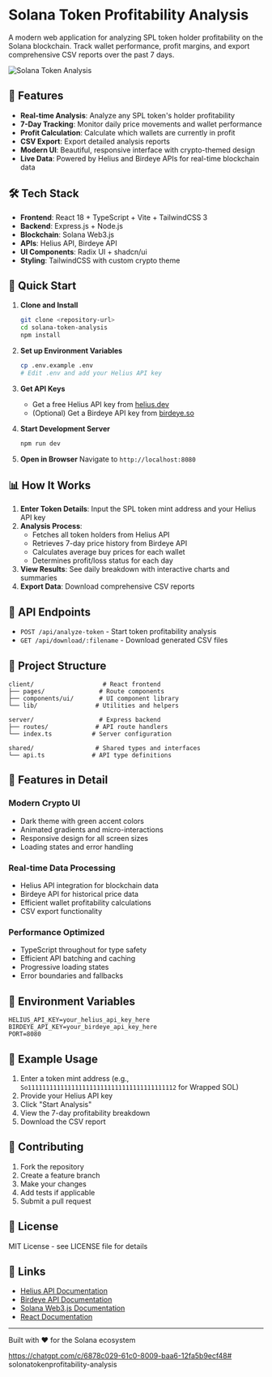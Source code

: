 # Solana Token Profitability Analysis

A modern web application for analyzing SPL token holder profitability on the Solana blockchain. Track wallet performance, profit margins, and export comprehensive CSV reports over the past 7 days.

![Solana Token Analysis](https://images.unsplash.com/photo-1621761191319-c6fb62004040?w=800&h=400&fit=crop)

## 🎯 Features

- **Real-time Analysis**: Analyze any SPL token's holder profitability
- **7-Day Tracking**: Monitor daily price movements and wallet performance
- **Profit Calculation**: Calculate which wallets are currently in profit
- **CSV Export**: Export detailed analysis reports
- **Modern UI**: Beautiful, responsive interface with crypto-themed design
- **Live Data**: Powered by Helius and Birdeye APIs for real-time blockchain data

## 🛠️ Tech Stack

- **Frontend**: React 18 + TypeScript + Vite + TailwindCSS 3
- **Backend**: Express.js + Node.js
- **Blockchain**: Solana Web3.js
- **APIs**: Helius API, Birdeye API
- **UI Components**: Radix UI + shadcn/ui
- **Styling**: TailwindCSS with custom crypto theme

## 🚀 Quick Start

1. **Clone and Install**

   ```bash
   git clone <repository-url>
   cd solana-token-analysis
   npm install
   ```

2. **Set up Environment Variables**

   ```bash
   cp .env.example .env
   # Edit .env and add your Helius API key
   ```

3. **Get API Keys**

   - Get a free Helius API key from [helius.dev](https://helius.dev)
   - (Optional) Get a Birdeye API key from [birdeye.so](https://birdeye.so)

4. **Start Development Server**

   ```bash
   npm run dev
   ```

5. **Open in Browser**
   Navigate to `http://localhost:8080`

## 📊 How It Works

1. **Enter Token Details**: Input the SPL token mint address and your Helius API key
2. **Analysis Process**:
   - Fetches all token holders from Helius API
   - Retrieves 7-day price history from Birdeye API
   - Calculates average buy prices for each wallet
   - Determines profit/loss status for each day
3. **View Results**: See daily breakdown with interactive charts and summaries
4. **Export Data**: Download comprehensive CSV reports

## 🔧 API Endpoints

- `POST /api/analyze-token` - Start token profitability analysis
- `GET /api/download/:filename` - Download generated CSV files

## 📁 Project Structure

```
client/                   # React frontend
├── pages/               # Route components
├── components/ui/       # UI component library
└── lib/                # Utilities and helpers

server/                  # Express backend
├── routes/             # API route handlers
└── index.ts           # Server configuration

shared/                 # Shared types and interfaces
└── api.ts             # API type definitions
```

## 🎨 Features in Detail

### Modern Crypto UI

- Dark theme with green accent colors
- Animated gradients and micro-interactions
- Responsive design for all screen sizes
- Loading states and error handling

### Real-time Data Processing

- Helius API integration for blockchain data
- Birdeye API for historical price data
- Efficient wallet profitability calculations
- CSV export functionality

### Performance Optimized

- TypeScript throughout for type safety
- Efficient API batching and caching
- Progressive loading states
- Error boundaries and fallbacks

## 🔐 Environment Variables

```env
HELIUS_API_KEY=your_helius_api_key_here
BIRDEYE_API_KEY=your_birdeye_api_key_here
PORT=8080
```

## 📝 Example Usage

1. Enter a token mint address (e.g., `So11111111111111111111111111111111111111112` for Wrapped SOL)
2. Provide your Helius API key
3. Click "Start Analysis"
4. View the 7-day profitability breakdown
5. Download the CSV report

## 🤝 Contributing

1. Fork the repository
2. Create a feature branch
3. Make your changes
4. Add tests if applicable
5. Submit a pull request

## 📄 License

MIT License - see LICENSE file for details

## 🔗 Links

- [Helius API Documentation](https://docs.helius.dev/)
- [Birdeye API Documentation](https://docs.birdeye.so/)
- [Solana Web3.js Documentation](https://solana-labs.github.io/solana-web3.js/)
- [React Documentation](https://react.dev/)

---

Built with ❤️ for the Solana ecosystem

https://chatgpt.com/c/6878c029-61c0-8009-baa6-12fa5b9ecf48#   s o l o n a t o k e n p r o f i t a b i l i t y - a n a l y s i s  
 
